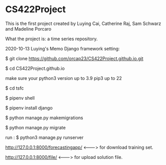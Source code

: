 # CS422Project

This is the first project created by Luying Cai, Catherine Raj, Sam Schwarz and Madeline Porcaro

What the project is: a time series repository.

2020-10-13 Luying's Memo
Django framework setting:

$ git clone https://github.com/orcap23/CS422Project.github.io.git

$ cd CS422Project.github.io

make sure your python3 version up to 3.9 pip3 up to 22

$ cd tsfc

$ pipenv shell

$ pipenv install django

$ python manage.py makemigrations

$ python manage.py migrate

run :
$ python3 manage.py runserver

http://127.0.0.1:8000/forecastingapp/ <---> for download training set.

http://127.0.0.1:8000/file/ <---> for upload solution file.
